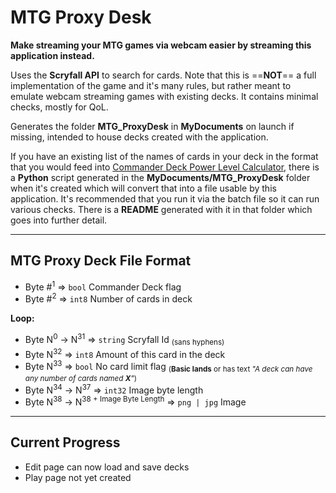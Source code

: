 # MTG Proxy Desk

**Make streaming your MTG games via webcam easier by streaming this application instead.**

Uses the **Scryfall API** to search for cards. Note that this is ==**NOT**== a full implementation of the game and it's many rules, but rather meant to emulate webcam streaming games with existing decks. It contains minimal checks, mostly for QoL.

Generates the folder **MTG_ProxyDesk** in **MyDocuments** on launch if missing, intended to house decks created with the application.

If you have an existing list of the names of cards in your deck in the format that you would feed into [Commander Deck Power Level Calculator](https://mtg.cardsrealm.com/en-us/tools/commander-power-level-calculator), there is a **Python** script generated in the **MyDocuments/MTG_ProxyDesk** folder when it's created which will convert that into a file usable by this application. It's recommended that you run it via the batch file so it can run various checks. There is a **README** generated with it in that folder which goes into further detail.

---

## MTG Proxy Deck File Format
- Byte #<sup>1</sup> => `bool` Commander Deck flag
- Byte #<sup>2</sup> => `int8` Number of cards in deck

**Loop:**
- Byte N<sup>0</sup> -> N<sup>31</sup> => `string` Scryfall Id <sub>(sans hyphens)</sub>
- Byte N<sup>32</sup> => `int8` Amount of this card in the deck
- Byte N<sup>33</sup> => `bool` No card limit flag <sub>(**Basic lands** or has text *"A deck can have any number of cards named **X**"*)</sub>
- Byte N<sup>34</sup> -> N<sup>37</sup> => `int32` Image byte length
- Byte N<sup>38</sup> -> N<sup>38 + Image Byte Length</sup> => `png | jpg` Image

---

## Current Progress
- Edit page can now load and save decks
- Play page not yet created